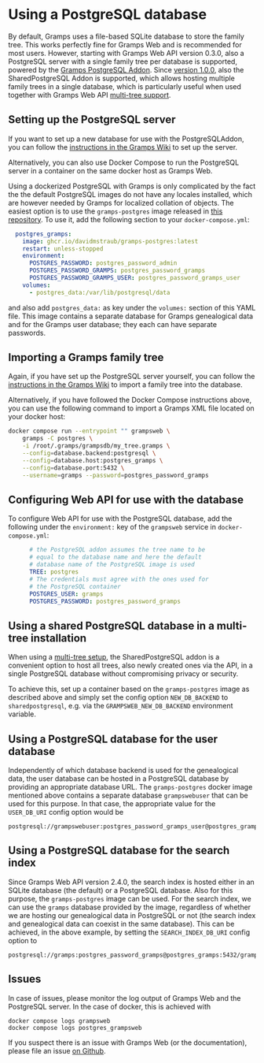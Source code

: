 # Using a PostgreSQL database

By default, Gramps uses a file-based SQLite database to store the family tree. This works perfectly fine for Gramps Web and is recommended for most users. However, starting with Gramps Web API version 0.3.0, also a PostgreSQL server with a single family tree per database is supported, powered by the [Gramps PostgreSQL Addon](https://gramps-project.org/wiki/index.php/Addon:PostgreSQL). Since [version 1.0.0](https://github.com/gramps-project/gramps-web-api/releases/tag/v1.0.0), also the SharedPostgreSQL Addon is supported, which allows hosting multiple family trees in a single database, which is particularly useful when used together with Gramps Web API [multi-tree support](multi-tree.md).

## Setting up the PostgreSQL server

If you want to set up a new database for use with the PostgreSQLAddon, you can follow the [instructions in the Gramps Wiki](https://gramps-project.org/wiki/index.php/Addon:PostgreSQL) to set up the server.

Alternatively, you can also use Docker Compose to run the PostgreSQL server in a container on the same docker host as Gramps Web.

Using a dockerized PostgreSQL with Gramps is only complicated by the fact the the default PostgreSQL images do not have any locales installed, which are however needed by Gramps for localized collation of objects. The easiest option is to use the `gramps-postgres` image released in [this repository](https://github.com/DavidMStraub/gramps-postgres-docker/). To use it, add the following section to your `docker-compose.yml`:
```yaml
  postgres_gramps:
    image: ghcr.io/davidmstraub/gramps-postgres:latest
    restart: unless-stopped
    environment:
      POSTGRES_PASSWORD: postgres_password_admin
      POSTGRES_PASSWORD_GRAMPS: postgres_password_gramps
      POSTGRES_PASSWORD_GRAMPS_USER: postgres_password_gramps_user
    volumes:
      - postgres_data:/var/lib/postgresql/data
```
and also add `postgres_data:` as key under the `volumes:` section of this YAML file. This image contains a separate database for Gramps genealogical data and for the Gramps user database; they each can have separate passwords.

## Importing a Gramps family tree

Again, if you have set up the PostgreSQL server yourself, you can follow the [instructions in the Gramps Wiki](https://gramps-project.org/wiki/index.php/Addon:PostgreSQL) to import a family tree into the database.

Alternatively, if you have followed the Docker Compose instructions above, you can use the following command to import a Gramps XML file located on your docker host:

```bash
docker compose run --entrypoint "" grampsweb \
    gramps -C postgres \
    -i /root/.gramps/grampsdb/my_tree.gramps \
    --config=database.backend:postgresql \
    --config=database.host:postgres_gramps \
    --config=database.port:5432 \
    --username=gramps --password=postgres_password_gramps
```

## Configuring Web API for use with the database

To configure Web API for use with the PostgreSQL database, add the following under the `environment:` key of the `grampsweb` service in `docker-compose.yml`:

```yaml
      # the PostgreSQL addon assumes the tree name to be
      # equal to the database name and here the default
      # database name of the PostgreSQL image is used
      TREE: postgres
      # The credentials must agree with the ones used for
      # the PostgreSQL container
      POSTGRES_USER: gramps
      POSTGRES_PASSWORD: postgres_password_gramps
```

## Using a shared PostgreSQL database in a multi-tree installation

When using a [multi-tree setup](https://www.grampsweb.org/multi-tree/), the SharedPostgreSQL addon is a convenient option to host all trees, also newly created ones via the API, in a single PostgreSQL database without compromising privacy or security.

To achieve this, set up a container based on the `gramps-postgres` image as described above and simply set the config option `NEW_DB_BACKEND` to `sharedpostgresql`, e.g. via the `GRAMPSWEB_NEW_DB_BACKEND` environment variable.

## Using a PostgreSQL database for the user database

Independently of which database backend is used for the genealogical data, the user database can be hosted in a PostgreSQL database by providing an appropriate database URL. The `gramps-postgres` docker image mentioned above contains a separate database `grampswebuser` that can be used for this purpose. In that case, the appropriate value for the `USER_DB_URI` config option would be
```
postgresql://grampswebuser:postgres_password_gramps_user@postgres_gramps:5432/grampswebuser
```

## Using a PostgreSQL database for the search index

Since Gramps Web API version 2.4.0, the search index is hosted either in an SQLite database (the default) or a PostgreSQL database. Also for this purpose, the `gramps-postgres` image can be used. For the search index, we can use the `gramps` database provided by the image, regardless of whether we are hosting our genealogical data in PostgreSQL or not (the search index and genealogical data can coexist in the same database). This can be achieved, in the above example, by setting the `SEARCH_INDEX_DB_URI` config option to
```
postgresql://gramps:postgres_password_gramps@postgres_gramps:5432/gramps
```


## Issues

In case of issues, please monitor the log output of Gramps Web and the PostgreSQL server. In the case of docker, this is achieved with

```
docker compose logs grampsweb
docker compose logs postgres_grampsweb
```

If you suspect there is an issue with Gramps Web (or the documentation), please file an issue [on Github](https://github.com/gramps-project/gramps-web-api/issues).
